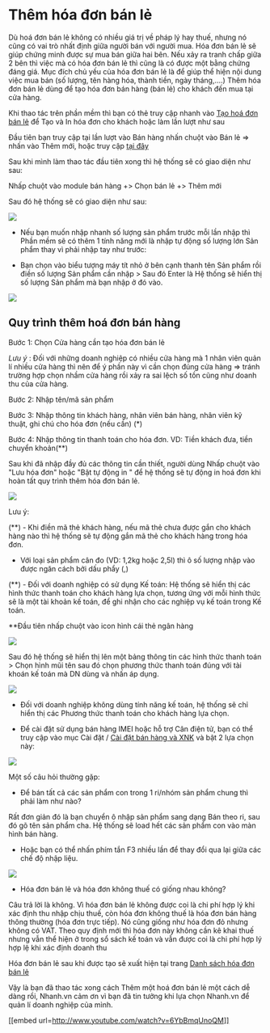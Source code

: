 # Thêm hóa đơn bán lẻ

Dù hoá đơn bán lẻ không có nhiều giá trị về pháp lý hay thuế, nhưng nó cũng có vai trò nhất định giữa người bán với người mua. Hóa đơn bán lẻ sẽ giúp chứng minh được sự mua bán giữa hai bên. Nếu xảy ra tranh chấp giữa 2 bên thì việc mà có hóa đơn bán lẻ thì cũng là có được một bằng chứng đáng giá. Mục đích chủ yếu của hóa đơn bán lẻ là để giúp thể hiện nội dung việc mua bán (số lượng, tên hàng hóa, thành tiền, ngày tháng,….)
Thêm hóa đơn bán lẻ dùng để tạo hóa đơn bán hàng (bán lẻ) cho khách đến mua tại cửa hàng.

Khi thao tác trên phần mềm thì bạn có thẻ truy cập nhanh vào [Tạo hoá đơn bán lẻ](https://nhanh.vn/pos/bill/add) để Tạo và In hóa đơn cho khách hoặc làm lần lượt như sau

Đầu tiên bạn truy cập tại lần lượt vào Bán hàng nhấn chuột vào Bán lẻ => nhấn vào Thêm mới, hoặc truy cập [tại đây](https://nhanh.vn/pos/bill/add)

Sau khi mình làm thao tác đầu tiên xong thì hệ thống sẽ có giao diện như sau:

Nhấp chuột vào module bán hàng +> Chọn bán lẻ +> Thêm mới 

Sau đó hệ thống sẽ có giao diện như sau:


![](https://raw.githubusercontent.com/nhanhapi/manual/master/docs/ban-hang/img/them-hoa-don-ban-le.jpg)


- Nếu bạn muốn nhập nhanh số lượng sản phẩm trước mỗi lần nhập thì Phần mềm sẽ có thêm 1 tính năng mới là nhập tự động số lượng lớn Sản phẩm thay vì phải nhập tay như trước:

- Bạn chọn vào biểu tượng máy tít nhỏ ở bên cạnh thanh tên Sản phẩm rồi điền số lượng Sản phẩm cần nhập > Sau đó Enter là Hệ thống sẽ hiển thị số lượng Sản phẩm mà bạn nhập ở đó vào. 

![](https://raw.githubusercontent.com/hieunguyenduc-nhanh/manual/master/docs/ban-hang/img/hdsd-them-hoa-don-ban-le.jpg)


## Quy trình thêm hoá đơn bán hàng

Bước 1: Chọn Cửa hàng cần tạo hóa đơn bán lẻ

*Lưu ý* : Đối với những doanh nghiệp có nhiều cửa hàng mà 1 nhân viên quản lí nhiều cửa hàng thì nên để ý phần này vì cần chọn đúng cửa hàng => tránh trường hợp chọn nhầm cửa hàng rồi xảy ra sai lệch số tồn cũng như doanh thu của cửa hàng.

Bước 2: Nhập tên/mã sản phẩm

Bước 3: Nhập thông tin khách hàng, nhân viên bán hàng, nhân viên kỹ thuật, ghi chú cho hóa đơn (nếu cần) (*)

Bước 4: Nhập thông tin thanh toán cho hóa đơn. VD: Tiền khách đưa, tiền chuyển khoản(**)

Sau khi đã nhập đầy đủ các thông tin cần thiết, người dùng Nhấp chuột vào "Lưu hóa đơn" hoặc "Bật tự động in " để hệ thống sẽ tự động in hoá đơn khi hoàn tất quy trình thêm hóa đơn bán lẻ.


![](https://raw.githubusercontent.com/hieunguyenduc-nhanh/manual/master/docs/ban-hang/img/hdsd-them-hoa-don-ban-le1.jpg)


Lưu ý:

(**) - Khi điền mã thẻ khách hàng, nếu mã thẻ chưa được gắn cho khách hàng nào thì hệ thống sẽ tự động gắn mã thẻ cho khách hàng trong hóa đơn.

- Với loại sản phẩm cân đo (VD: 1,2kg hoặc 2,5l) thì ô số lượng nhập vào được ngăn cách bởi dấu phẩy (,)

(**) - Đối với doanh nghiệp có sử dụng Kế toán: Hệ thống sẽ hiển thị các hình thức thanh toán cho khách hàng lựa chọn, tương ứng với mỗi hình thức sẽ là một tài khoản kế toán, để ghi nhận cho các nghiệp vụ kế toán trong Kế toán.

**Đầu tiên nhấp chuột vào icon hình cái thẻ ngân hàng 


![](https://raw.githubusercontent.com/hieunguyenduc-nhanh/manual/master/docs/ban-hang/img/hdsd-thanh-toan.jpg)


Sau đó hệ thống sẽ hiển thị lên một bảng thông tin các hình thức thanh toán > Chọn hình mũi tên sau đó chọn phương thức thanh toán đúng với tài khoán kế toán mà DN dùng và nhấn áp dụng.

![](https://raw.githubusercontent.com/hieunguyenduc-nhanh/manual/master/docs/ban-hang/img/hdsd-thanh-toan1.jpg)


- Đối với doanh nghiệp không dùng tính năng kế toán, hệ thống sẽ chỉ hiển thị các Phương thức thanh toán cho khách hàng lựa chọn.

- Để cài đặt sử dụng bán hàng IMEI hoặc hỗ trợ Cân điện tử, bạn có thể truy cập vào mục Cài đặt / [Cài đặt bán hàng và XNK](https://new.nhanh.vn/setting/store/sale) và bật 2 lựa chọn này:


![](https://raw.githubusercontent.com/nhanhapi/manual/master/docs/ban-hang/img/cai-dat-ban-hang-va-xnk.png)


Một số câu hỏi thường gặp:

- Để bán tất cả các sản phẩm con trong 1 ri/nhóm sản phẩm chung thì phải làm như nào?

Rất đơn giản đó là bạn chuyển ô nhập sản phẩm sang dạng Bán theo ri, sau đó gõ tên sản phẩm cha. Hệ thống sẽ load hết các sản phẩm con vào màn hình bán hàng.

- Hoặc bạn có thể nhấn phím tắn F3 nhiều lần để thay đổi qua lại giữa các chế độ nhập liệu.


![](https://raw.githubusercontent.com/hieunguyenduc-nhanh/manual/master/docs/ban-hang/img/hdsd-thanh-toan2.jpg)


- Hóa đơn bán lẻ và hóa đơn không thuế có giống nhau không?

Câu trả lời là không. Vì hóa đơn bán lẻ không được coi là chi phí hợp lý khi xác định thu nhập chịu thuế, còn hóa đơn không thuế là hóa đơn bán hàng thông thường (hóa đơn trực tiếp). Nó cũng giống như hóa đơn đỏ nhưng không có VAT. Theo quy định mới thì hóa đơn này không cần kê khai thuế nhưng vẫn thể hiện ở trong sổ sách kế toán và vẫn được coi là chi phí hợp lý hợp lệ khi xác định doanh thu

Hóa đơn bán lẻ sau khi được tạo sẽ xuất hiện tại trang [Danh sách hóa đơn bán lẻ](https://nhanh.vn/pos/bill/index)

Vậy là bạn đã thao tác xong cách Thêm một hoá đơn bán lẻ một cách dễ dàng rồi, Nhanh.vn cảm ơn vì bạn đã tin tưởng khi lựa chọn Nhanh.vn để quản lí doanh nghiệp của mình.



[[embed url=http://www.youtube.com/watch?v=6YbBmqUnoQM]]

